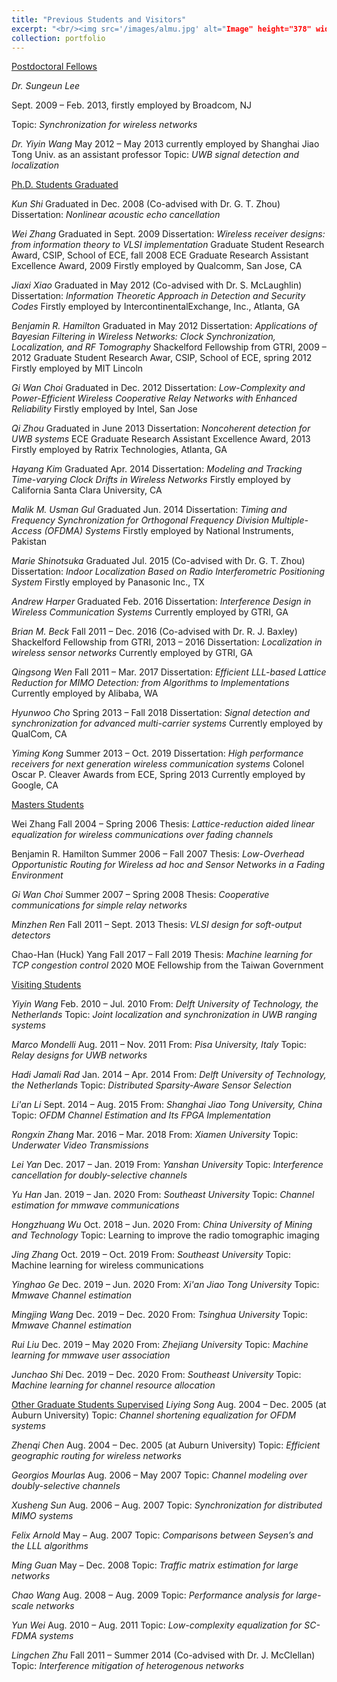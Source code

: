 ```yaml
---
title: "Previous Students and Visitors"
excerpt: "<br/><img src='/images/almu.jpg' alt="Image" height="378" width="450">"
collection: portfolio
---
```


<u>Postdoctoral Fellows</u>

*Dr. Sungeun Lee*

Sept. 2009 – Feb. 2013, firstly employed by Broadcom, NJ

Topic:
*Synchronization for wireless networks*

*Dr. Yiyin Wang*
May 2012 – May 2013
currently employed by Shanghai Jiao Tong Univ. as an assistant professor
Topic:
*UWB signal detection and localization*

<u>Ph.D. Students Graduated</u>

*Kun Shi*
Graduated in Dec. 2008 (Co-advised with Dr. G. T. Zhou)
Dissertation: 
*Nonlinear acoustic echo cancellation*

*Wei Zhang*
Graduated in Sept. 2009
Dissertation:
*Wireless receiver designs: from information theory to VLSI implementation*
Graduate Student Research Award, CSIP, School of ECE, fall 2008
ECE Graduate Research Assistant Excellence Award, 2009
Firstly employed by Qualcomm, San Jose, CA

*Jiaxi Xiao*
Graduated in May 2012 (Co-advised with Dr. S. McLaughlin)
Dissertation:
*Information Theoretic Approach in Detection and Security Codes*
Firstly employed by IntercontinentalExchange, Inc., Atlanta, GA

*Benjamin R. Hamilton*
Graduated in May 2012
Dissertation: 
*Applications of Bayesian Filtering in Wireless Networks: Clock Synchronization, Localization, and RF Tomography*
Shackelford Fellowship from GTRI, 2009 – 2012
Graduate Student Research Awar, CSIP, School of ECE, spring 2012
Firstly employed by MIT Lincoln

*Gi Wan Choi*
Graduated in Dec. 2012
Dissertation:
*Low-Complexity and Power-Efficient Wireless Cooperative Relay Networks with Enhanced Reliability*
Firstly employed by Intel, San Jose

*Qi Zhou*
Graduated in June 2013
Dissertation:
*Noncoherent detection for UWB systems*
ECE Graduate Research Assistant Excellence Award, 2013
Firstly employed by Ratrix Technologies, Atlanta, GA

*Hayang Kim*
Graduated Apr. 2014
Dissertation:
*Modeling and Tracking Time-varying Clock Drifts in Wireless Networks*
Firstly employed by California Santa Clara University, CA

*Malik M. Usman Gul*
Graduated Jun. 2014
Dissertation:
*Timing and Frequency Synchronization for Orthogonal Frequency Division Multiple-Access (OFDMA) Systems*
Firstly employed by National Instruments, Pakistan

*Marie Shinotsuka*
Graduated Jul. 2015 (Co-advised with Dr. G. T. Zhou)
Dissertation:
*Indoor Localization Based on Radio Interferometric Positioning System*
Firstly employed by Panasonic Inc., TX

*Andrew Harper*
Graduated Feb. 2016
Dissertation:
*Interference Design in Wireless Communication Systems*
Currently employed by GTRI, GA

*Brian M. Beck*
Fall 2011 – Dec. 2016 (Co-advised with Dr. R. J. Baxley)
Shackelford Fellowship from GTRI, 2013 – 2016
Dissertation:
*Localization in wireless sensor networks*
Currently employed by GTRI, GA

*Qingsong Wen*
Fall 2011 – Mar. 2017
Dissertation:
*Efficient LLL-based Lattice Reduction for MIMO Detection: from Algorithms to Implementations*
Currently employed by Alibaba, WA

*Hyunwoo Cho*
Spring 2013 – Fall 2018
Dissertation:
*Signal detection and synchronization for advanced multi-carrier systems*
Currently employed by QualCom,  CA

*Yiming Kong*
Summer 2013 – Oct. 2019
Dissertation: 
*High performance receivers for next generation wireless communication systems*
Colonel Oscar P. Cleaver Awards from ECE, Spring 2013
Currently employed by Google, CA 

<u>Masters Students</u>

Wei Zhang
Fall 2004 – Spring 2006
Thesis: 
*Lattice-reduction aided linear equalization for wireless communications over fading channels*

Benjamin R. Hamilton
Summer 2006 – Fall 2007
Thesis: 
*Low-Overhead Opportunistic Routing for Wireless ad hoc and Sensor Networks in a Fading Environment*

*Gi Wan Choi*
Summer 2007 – Spring 2008
Thesis: 
*Cooperative communications for simple relay networks*

*Minzhen Ren*
Fall 2011 – Sept. 2013
Thesis: 
*VLSI design for soft-output detectors*

Chao-Han (Huck) Yang Fall 2017 – Fall 2019
Thesis: 
*Machine learning for TCP congestion control*
2020 MOE Fellowship from the Taiwan Government

<u>Visiting Students</u>

*Yiyin Wang*
Feb. 2010 – Jul. 2010
From:
*Delft University of Technology, the Netherlands*
Topic: 
*Joint localization and synchronization in UWB ranging systems*

*Marco Mondelli*
Aug. 2011 – Nov. 2011
From:
*Pisa University, Italy*
Topic:
*Relay designs for UWB networks*

*Hadi Jamali Rad*
Jan. 2014 – Apr. 2014
From:
*Delft University of Technology, the Netherlands*
Topic: 
*Distributed Sparsity-Aware Sensor Selection*

*Li'an Li*
Sept. 2014 – Aug. 2015
From:
*Shanghai Jiao Tong University, China*
Topic:
*OFDM Channel Estimation and Its FPGA Implementation*

*Rongxin Zhang*
Mar. 2016 – Mar. 2018
From:
*Xiamen University*
Topic:
*Underwater Video Transmissions*

*Lei Yan*
Dec. 2017 – Jan. 2019
From:
*Yanshan University*
Topic:
*Interference cancellation for doubly-selective channels*

*Yu Han*
Jan. 2019 – Jan. 2020 
From: 
*Southeast University*
Topic: 
*Channel estimation for mmwave communications*

*Hongzhuang Wu*
Oct. 2018 – Jun. 2020
From: 
*China University of Mining and Technology*
Topic:
Learning to improve the radio tomographic imaging

*Jing Zhang*
Oct. 2019 – Oct. 2019
From:
*Southeast University*
Topic: 
Machine learning for wireless communications

*Yinghao Ge*
Dec. 2019 – Jun. 2020
From: 
*Xi'an Jiao Tong University*
Topic: 
*Mmwave Channel estimation*

*Mingjing Wang*
Dec. 2019 – Dec. 2020
From: 
*Tsinghua University*
Topic:
*Mmwave Channel estimation*

*Rui Liu*
Dec. 2019 – May 2020
From: 
*Zhejiang University*
Topic: 
*Machine learning for mmwave user association*

*Junchao Shi*
Dec. 2019 – Dec. 2020
From: 
*Southeast University*
Topic: 
*Machine learning for channel resource allocation*

<u>Other Graduate Students Supervised</u>
*Liying Song*
Aug. 2004 – Dec. 2005 (at Auburn University)
Topic:
*Channel shortening equalization for OFDM systems*

*Zhenqi Chen*
Aug. 2004 – Dec. 2005 (at Auburn University)
Topic:
*Efficient geographic routing for wireless networks*

*Georgios Mourlas*
Aug. 2006 – May 2007
Topic:
*Channel modeling over doubly-selective channels*

*Xusheng Sun*
Aug. 2006 – Aug. 2007
Topic:
*Synchronization for distributed MIMO systems*

*Felix Arnold*
May – Aug. 2007
Topic:
*Comparisons between Seysen’s and the LLL algorithms*

*Ming Guan*
May – Dec. 2008
Topic:
*Traffic matrix estimation for large networks*

*Chao Wang*
Aug. 2008 – Aug. 2009
Topic:
*Performance analysis for large-scale networks*

*Yun Wei*
Aug. 2010 – Aug. 2011
Topic:
*Low-complexity equalization for SC-FDMA systems*

*Lingchen Zhu*
Fall 2011 – Summer 2014 (Co-advised with Dr. J. McClellan)
Topic:
*Interference mitigation of heterogenous networks*
